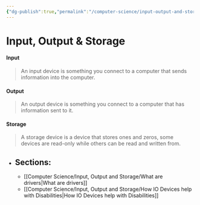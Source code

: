 ```yaml
---
{"dg-publish":true,"permalink":"/computer-science/input-output-and-storage/io-and-storage-devices/","dgHomeLink":true,"dgPassFrontmatter":false}
---
```



# Input, Output & Storage

#### Input
> An input device is something you connect to a computer that sends information into the computer. 

#### Output
> An output device is something you connect to a computer that has information sent to it.

#### Storage
> A storage device is a device that stores ones and zeros, some devices are read-only while others can be read and written from.

- ## Sections:
	- [[Computer Science/Input, Output and Storage/What are drivers|What are drivers]]
	- [[Computer Science/Input, Output and Storage/How IO Devices help with Disabilities|How IO Devices help with Disabilities]]